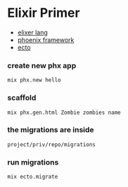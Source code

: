 
# Elixir Primer

* [elixer lang](https://elixir-lang.org/getting-started/introduction.html)
* [phoenix framework](https://hexdocs.pm/phoenix/api-reference.html)
* [ecto](https://hexdocs.pm/ecto/Ecto.html)

### create new phx app
```mix phx.new hello```

### scaffold
```mix phx.gen.html Zombie zombies name```

### the migrations are inside
```project/priv/repo/migrations```

### run migrations
```mix ecto.migrate```


